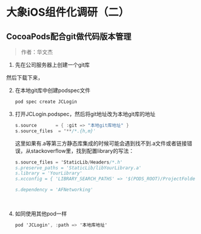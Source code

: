 # 大象iOS组件化调研（二）

## CocoaPods配合git做代码版本管理

> 作者：华文杰

1. 先在公司服务器上创建一个git库

  然后下载下来，

2. 在本地git库中创建podspec文件

   ```objective-c
   pod spec create JCLogin 
   ```

3. 打开JCLogin.podspec，然后将git地址改为本地git库的地址

   ```objective-c
   s.source       = { :git => "本地git库地址" }
   s.source_files  = '**/*.{h,m}'
   ```

   这里如果有.a等第三方静态库集成的时候可能会遇到找不到.a文件或者链接错误，从stackoverflow里，找到配置library的写法：

   ```objective-c
   s.source_files = 'StaticLib/Headers/*.h'
   s.preserve_paths = 'StaticLib/libYourLibrary.a'
   s.library = 'YourLibrary'
   s.xcconfig = { 'LIBRARY_SEARCH_PATHS' => '$(PODS_ROOT)/ProjectFolder/LibraryFolder' }    

   s.dependency = 'AFNetworking'
   ```

   ​

4. 如同使用其他pod一样

   ```objective-c
   pod 'JCLogin', :path => '本地库地址'
   ```

   ​

